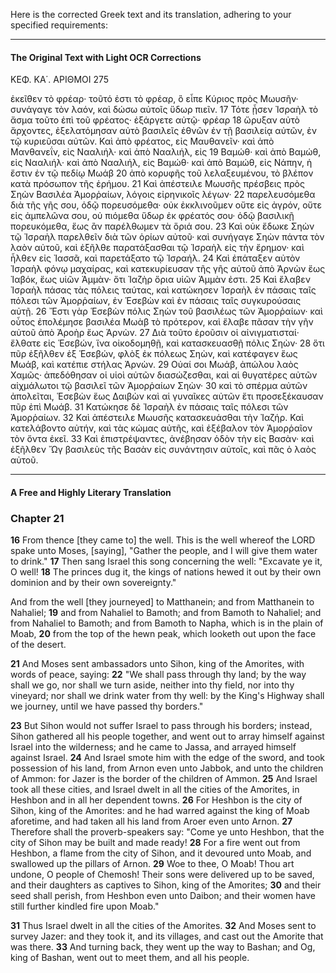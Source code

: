 Here is the corrected Greek text and its translation, adhering to your specified requirements:

***

#### The Original Text with Light OCR Corrections

ΚΕΦ. ΚΑ΄. ΑΡΙΘΜΟΙ 275

ἐκεῖθεν τὸ φρέαρ· τοῦτό ἐστι τὸ φρέαρ, ὃ εἶπε Κύριος πρὸς Μωυσῆν· συνάγαγε τὸν λαόν, καὶ δώσω αὐτοῖς ὕδωρ πιεῖν. 17 Τότε ᾖσεν Ἰσραὴλ τὸ ἄσμα τοῦτο ἐπὶ τοῦ φρέατος· ἐξάργετε αὐτῷ· φρέαρ 18 ὤρυξαν αὐτὸ ἄρχοντες, ἐξελατόμησαν αὐτὸ βασιλεῖς ἐθνῶν ἐν τῇ βασιλείᾳ αὐτῶν, ἐν τῷ κυριεῦσαι αὐτῶν. Καὶ ἀπὸ φρέατος, εἰς Μαυθανεῖν· καὶ ἀπὸ Μανθανεΐν, εἰς Νααλιήλ· καὶ ἀπὸ Νααλιήλ, εἰς 19 Βαμώθ· καὶ ἀπὸ Βαμώθ, εἰς Νααλιήλ· καὶ ἀπὸ Νααλιήλ, εἰς Βαμώθ· καὶ ἀπὸ Βαμώθ, εἰς Νάπην, ἡ ἔστιν ἐν τῷ πεδίῳ Μωάβ 20 ἀπὸ κορυφῆς τοῦ λελαξευμένου, τὸ βλέπον κατὰ πρόσωπον τῆς ἐρήμου. 21 Καὶ ἀπέστειλε Μωυσῆς πρέσβεις πρὸς Σηὼν Βασιλέα Ἀμορῥαίων, λόγοις εἰρηνικοῖς λέγων· 22 παρελευσόμεθα διὰ τῆς γῆς σου, ὁδῷ πορευσόμεθα· οὐκ ἐκκλινοῦμεν οὔτε εἰς ἀγρόν, οὔτε εἰς ἀμπελῶνα σου, οὐ πιόμεθα ὕδωρ ἐκ φρέατός σου· ὁδῷ βασιλικῇ πορευκόμεθα, ἕως ἂν παρέλθωμεν τὰ ὅριά σου. 23 Καὶ οὐκ ἔδωκε Σηὼν τῷ Ἰσραὴλ παρελθεῖν διὰ τῶν ὁρίων αὐτοῦ· καὶ συνήγαγε Σηὼν πάντα τὸν λαὸν αὐτοῦ, καὶ ἐξῆλθε παρατάξασθαι τῷ Ἰσραὴλ εἰς τὴν ἔρημον· καὶ ἦλθεν εἰς Ἰασσᾶ, καὶ παρετάξατο τῷ Ἰσραήλ. 24 Καὶ ἐπάταξεν αὐτὸν Ἰσραὴλ φόνῳ μαχαίρας, καὶ κατεκυρίευσαν τῆς γῆς αὐτοῦ ἀπὸ Ἀρνὼν ἕως Ἰαβόκ, ἕως υἱῶν Ἀμμὰν· ὅτι Ἰαζὴρ ὅρια υἱῶν Ἀμμὰν ἐστι. 25 Καὶ ἔλαβεν Ἰσραὴλ πάσας τὰς πόλεις ταύτας, καὶ κατώκησεν Ἰσραὴλ ἐν πάσαις ταῖς πόλεσι τῶν Ἀμορῥαίων, ἐν Ἑσεβὼν καὶ ἐν πάσαις ταῖς συγκυρούσαις αὐτῇ. 26 Ἔστι γὰρ Ἑσεβὼν πόλις Σηὼν τοῦ βασιλέως τῶν Ἀμορῥαίων· καὶ οὗτος ἐπολέμησε βασιλέα Μωὰβ τὸ πρότερον, καὶ ἔλαβε πᾶσαν τὴν γῆν αὐτοῦ ἀπὸ Ἀροὴρ ἕως Ἀρνὼν. 27 Διὰ τοῦτο ἐροῦσιν οἱ αἰνιγματισταί· ἔλθατε εἰς Ἑσεβών, ἵνα οἰκοδομηθῇ, καὶ κατασκευασθῇ πόλις Σηὼν· 28 ὅτι πῦρ ἐξῆλθεν ἐξ Ἑσεβών, φλὸξ ἐκ πόλεως Σηὼν, καὶ κατέφαγεν ἕως Μωάβ, καὶ κατέπιε στήλας Ἀρνὼν. 29 Οὐαί σοι Μωάβ, ἀπώλου λαὸς Χαμῶς· ἀπεδόθησαν οἱ υἱοὶ αὐτῶν διασώζεσθαι, καὶ αἱ θυγατέρες αὐτῶν αἰχμάλωτοι τῷ βασιλεῖ τῶν Ἀμορῥαίων Σηὼν· 30 καὶ τὸ σπέρμα αὐτῶν ἀπολεῖται, Ἑσεβὼν ἕως Δαιβὼν καὶ αἱ γυναῖκες αὐτῶν ἔτι προσεξέκαυσαν πῦρ ἐπὶ Μωάβ. 31 Κατώκησε δὲ Ἰσραὴλ ἐν πάσαις ταῖς πόλεσι τῶν Ἀμορῥαίων. 32 Καὶ ἀπέστειλε Μωυσῆς κατασκευάσθαι τὴν Ἰαζήρ. Καὶ κατελάβοντο αὐτήν, καὶ τὰς κώμας αὐτῆς, καὶ ἐξέβαλον τὸν Ἀμορῥαῖον τὸν ὄντα ἐκεῖ. 33 Καὶ ἐπιστρέψαντες, ἀνέβησαν ὁδὸν τὴν εἰς Βασὰν· καὶ ἐξῆλθεν Ὤγ βασιλεὺς τῆς Βασὰν εἰς συνάντησιν αὐτοῖς, καὶ πᾶς ὁ λαὸς αὐτοῦ.

***

#### A Free and Highly Literary Translation

### Chapter 21

**16** From thence [they came to] the well. This is the well whereof the LORD spake unto Moses, [saying], "Gather the people, and I will give them water to drink." **17** Then sang Israel this song concerning the well: "Excavate ye it, O well! **18** The princes dug it, the kings of nations hewed it out by their own dominion and by their own sovereignty."

And from the well [they journeyed] to Matthanein; and from Matthanein to Nahaliel; **19** and from Nahaliel to Bamoth; and from Bamoth to Nahaliel; and from Nahaliel to Bamoth; and from Bamoth to Napha, which is in the plain of Moab, **20** from the top of the hewn peak, which looketh out upon the face of the desert.

**21** And Moses sent ambassadors unto Sihon, king of the Amorites, with words of peace, saying: **22** "We shall pass through thy land; by the way shall we go, nor shall we turn aside, neither into thy field, nor into thy vineyard; nor shall we drink water from thy well: by the King's Highway shall we journey, until we have passed thy borders."

**23** But Sihon would not suffer Israel to pass through his borders; instead, Sihon gathered all his people together, and went out to array himself against Israel into the wilderness; and he came to Jassa, and arrayed himself against Israel. **24** And Israel smote him with the edge of the sword, and took possession of his land, from Arnon even unto Jabbok, and unto the children of Ammon: for Jazer is the border of the children of Ammon. **25** And Israel took all these cities, and Israel dwelt in all the cities of the Amorites, in Heshbon and in all her dependent towns. **26** For Heshbon is the city of Sihon, king of the Amorites: and he had warred against the king of Moab aforetime, and had taken all his land from Aroer even unto Arnon. **27** Therefore shall the proverb-speakers say: "Come ye unto Heshbon, that the city of Sihon may be built and made ready! **28** For a fire went out from Heshbon, a flame from the city of Sihon, and it devoured unto Moab, and swallowed up the pillars of Arnon. **29** Woe to thee, O Moab! Thou art undone, O people of Chemosh! Their sons were delivered up to be saved, and their daughters as captives to Sihon, king of the Amorites; **30** and their seed shall perish, from Heshbon even unto Daibon; and their women have still further kindled fire upon Moab."

**31** Thus Israel dwelt in all the cities of the Amorites. **32** And Moses sent to survey Jazer: and they took it, and its villages, and cast out the Amorite that was there. **33** And turning back, they went up the way to Bashan; and Og, king of Bashan, went out to meet them, and all his people.